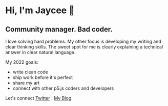 # Hi, I'm Jaycee 👋

## Community manager. Bad coder.


I love solving hard problems. My other focus is developing my writing and clear thinking skills. The sweet spot for me is clearly explaining a technical answer in clear natural language.  

My 2022 goals:
- write clean code
- ship work before it's perfect
- share my art
- connect with other p5.js coders and developers

Let's connect [Twitter](https://twitter.com/jvycee_) | [My Blog](jaycees.blog)


<!---
jvycee/jvycee is a ✨ special ✨ repository because its `README.md` (this file) appears on your GitHub profile.
You can click the Preview link to take a look at your changes.
--->
